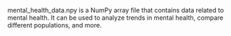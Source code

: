 

mental_health_data.npy is a NumPy array file that contains data related to mental health. It can be used to analyze trends in mental health, compare different populations, and more.